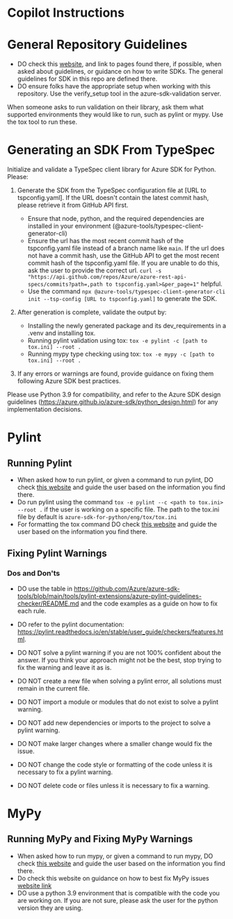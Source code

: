 # Copilot Instructions


# General Repository Guidelines
- DO check this [website](https://azure.github.io/azure-sdk/python_design.html), and link to pages found there, if possible, when asked about guidelines, or guidance on how to write SDKs. The general guidelines for SDK in this repo are defined there.
- DO ensure folks have the appropriate setup when working with this repository. Use the verify_setup tool in the azure-sdk-validation server.

When someone asks to run validation on their library, ask them what supported environments they would like to run, such as pylint or mypy. Use the tox tool to run these.

# Generating an SDK From TypeSpec

Initialize and validate a TypeSpec client library for Azure SDK for Python. Please:

1. Generate the SDK from the TypeSpec configuration file at [URL to tspconfig.yaml]. If the URL doesn't contain the latest commit hash, please retrieve it from GitHub API first. 
   - Ensure that node, python, and the required dependencies are installed in your environment (@azure-tools/typespec-client-generator-cli)
   - Ensure the url has the most recent commit hash of the tspconfig.yaml file instead of a branch name like `main`. If the url does not have a commit hash, use the GitHub API to get the most recent commit hash of the tspconfig.yaml file. If you are unable to do this, ask the user to provide the correct url. `curl -s "https://api.github.com/repos/Azure/azure-rest-api-specs/commits?path=,path to tspconfig.yaml>&per_page=1"`  helpful.
   - Use the command `npx @azure-tools/typespec-client-generator-cli init --tsp-config [URL to tspconfig.yaml]` to generate the SDK.

2. After generation is complete, validate the output by:
   - Installing the newly generated package and its dev_requirements in a .venv and installing tox.
   - Running pylint validation using tox: `tox -e pylint -c [path to tox.ini] --root .`
   - Running mypy type checking using tox: `tox -e mypy -c [path to tox.ini] --root .`

3. If any errors or warnings are found, provide guidance on fixing them following Azure SDK best practices.

Please use Python 3.9 for compatibility, and refer to the Azure SDK design guidelines (https://azure.github.io/azure-sdk/python_design.html) for any implementation decisions.



# Pylint

## Running Pylint
- When asked how to run pylint, or given a command to run pylint, DO check [this website](https://github.com/Azure/azure-sdk-for-python/blob/main/doc/dev/pylint_checking.md) and guide the user based on the information you find there. 
- Do run pylint using the command `tox -e pylint --c <path to tox.ini> --root .` if the user is working on a specific file. The path to the tox.ini file by default is `azure-sdk-for-python/eng/tox/tox.ini`
- For formatting the tox command DO check [this website](https://github.com/Azure/azure-sdk-for-python/blob/main/doc/dev/tests.md#tox) and guide the user based on the information you find there.



## Fixing Pylint Warnings

### Dos and Don'ts
- DO use the table in https://github.com/Azure/azure-sdk-tools/blob/main/tools/pylint-extensions/azure-pylint-guidelines-checker/README.md and the code examples as a guide on how to fix each rule. 
- DO refer to the pylint documentation: https://pylint.readthedocs.io/en/stable/user_guide/checkers/features.html.


- DO NOT solve a pylint warning if you are not 100% confident about the answer. If you think your approach might not be the best, stop trying to fix the warning and leave it as is.
- DO NOT create a new file when solving a pylint error, all solutions must remain in the current file.
- DO NOT import a module or modules that do not exist to solve a pylint warning.
- DO NOT add new dependencies or imports to the project to solve a pylint warning.
- DO NOT make larger changes where a smaller change would fix the issue.
- DO NOT change the code style or formatting of the code unless it is necessary to fix a pylint warning.
- DO NOT delete code or files unless it is necessary to fix a warning.


# MyPy

## Running MyPy and Fixing MyPy Warnings
- When asked how to run mypy, or given a command to run mypy, DO check [this website](https://github.com/Azure/azure-sdk-for-python/blob/main/doc/dev/tests.md#tox) and guide the user based on the information you find there.
- Do check this website on guidance on how to best fix MyPy issues [website link](https://github.com/Azure/azure-sdk-for-python/blob/main/doc/dev/static_type_checking_cheat_sheet.md)
- DO use a python 3.9 environment that is compatible with the code you are working on. If you are not sure, please ask the user for the python version they are using. 